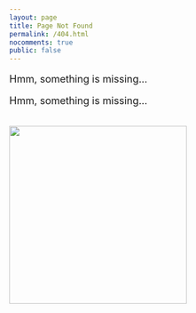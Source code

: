```yaml
---
layout: page
title: Page Not Found
permalink: /404.html
nocomments: true
public: false
---
```


<div class="container text-center" >
<p style="font-size:18px">Hmm, something is missing...</p>
</div>

<div class="container bottom">
  <p style="font-size:18px">Hmm, something is missing...</p>
  <br>
  <img class="bottom" src="..\files\hmm.png" height="320" />
</div>
